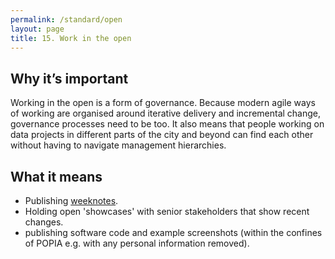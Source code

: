 ```yaml
---
permalink: /standard/open
layout: page
title: 15. Work in the open
---
```


## Why it’s important

Working in the open is a form of governance. Because modern agile ways of working are organised around iterative delivery and incremental change, governance processes need to be too. It also means that people working on data projects in different parts of the city and beyond can find each other without having to navigate management hierarchies.


## What it means

* Publishing [weeknotes](https://www.thecatalyst.org.uk/resource-articles/weeknotes).
* Holding open 'showcases' with senior stakeholders that show recent changes.
* publishing software code and example screenshots (within the confines of POPIA e.g. with any personal information removed).
